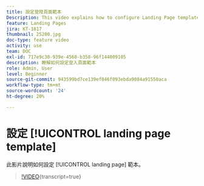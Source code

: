 ```yaml
---
title: 設定登陸頁面範本
Description: This video explains how to configure Landing Page templates in Adobe Campaign Standard.
feature: Landing Pages
jira: KT-1817
thumbnail: 25200.jpg
doc-type: feature video
activity: use
team: DOC
exl-id: 717e9c30-939e-4560-b358-96f144009105
description: 瞭解如何設定登入頁面範本
role: Admin, User
level: Beginner
source-git-commit: 943599bd7ce139ef846f093ebda9084a91550aca
workflow-type: tm+mt
source-wordcount: '24'
ht-degree: 20%

---
```


# 設定 [!UICONTROL landing page template]

此影片說明如何設定 [!UICONTROL landing page] 範本。

>[!VIDEO](https://video.tv.adobe.com/v/25200/?learn=on){transcript=true}
